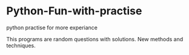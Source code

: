 # Python-Fun-with-practise
python practise for more experiance

This programs are random questions with solutions. 
New methods and techniques. 
